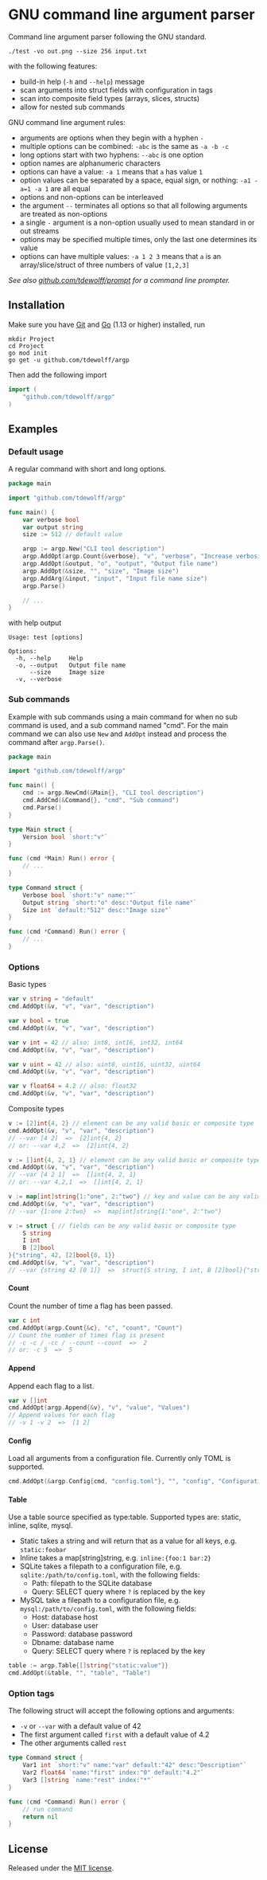 # GNU command line argument parser
Command line argument parser following the GNU standard.

    ./test -vo out.png --size 256 input.txt

with the following features:

- build-in help (`-h` and `--help`) message
- scan arguments into struct fields with configuration in tags
- scan into composite field types (arrays, slices, structs)
- allow for nested sub commands

GNU command line argument rules:

- arguments are options when they begin with a hyphen `-`
- multiple options can be combined: `-abc` is the same as `-a -b -c`
- long options start with two hyphens: `--abc` is one option
- option names are alphanumeric characters
- options can have a value: `-a 1` means that `a` has value `1`
- option values can be separated by a space, equal sign, or nothing: `-a1 -a=1 -a 1` are all equal
- options and non-options can be interleaved
- the argument `--` terminates all options so that all following arguments are treated as non-options
- a single `-` argument is a non-option usually used to mean standard in or out streams
- options may be specified multiple times, only the last one determines its value
- options can have multiple values: `-a 1 2 3` means that `a` is an array/slice/struct of three numbers of value `[1,2,3]`

*See also [github.com/tdewolff/prompt](https://github.com/tdewolff/prompt) for a command line prompter.*

## Installation
Make sure you have [Git](https://git-scm.com/) and [Go](https://golang.org/dl/) (1.13 or higher) installed, run
```
mkdir Project
cd Project
go mod init
go get -u github.com/tdewolff/argp
```

Then add the following import
``` go
import (
    "github.com/tdewolff/argp"
)
```

## Examples
### Default usage
A regular command with short and long options.

```go
package main

import "github.com/tdewolff/argp"

func main() {
    var verbose bool
    var output string
    size := 512 // default value

    argp := argp.New("CLI tool description")
    argp.AddOpt(argp.Count{&verbose}, "v", "verbose", "Increase verbosity, eg. -vvv")
    argp.AddOpt(&output, "o", "output", "Output file name")
    argp.AddOpt(&size, "", "size", "Image size")
    argp.AddArg(&input, "input", "Input file name size")
    argp.Parse()

    // ...
}
```

with help output

```
Usage: test [options]

Options:
  -h, --help     Help
  -o, --output   Output file name
      --size     Image size
  -v, --verbose
```

### Sub commands
Example with sub commands using a main command for when no sub command is used, and a sub command named "cmd". For the main command we can also use `New` and `AddOpt` instead and process the command after `argp.Parse()`.

```go
package main

import "github.com/tdewolff/argp"

func main() {
    cmd := argp.NewCmd(&Main{}, "CLI tool description")
    cmd.AddCmd(&Command{}, "cmd", "Sub command")
    cmd.Parse()
}

type Main struct {
    Version bool `short:"v"`
}

func (cmd *Main) Run() error {
    // ...
}

type Command struct {
    Verbose bool `short:"v" name:""`
    Output string `short:"o" desc:"Output file name"`
    Size int `default:"512" desc:"Image size"`
}

func (cmd *Command) Run() error {
    // ...
}
```

### Options
Basic types
```go
var v string = "default"
cmd.AddOpt(&v, "v", "var", "description")

var v bool = true
cmd.AddOpt(&v, "v", "var", "description")

var v int = 42 // also: int8, int16, int32, int64
cmd.AddOpt(&v, "v", "var", "description")

var v uint = 42 // also: uint8, uint16, uint32, uint64
cmd.AddOpt(&v, "v", "var", "description")

var v float64 = 4.2 // also: float32
cmd.AddOpt(&v, "v", "var", "description")
```

Composite types
```go
v := [2]int{4, 2} // element can be any valid basic or composite type
cmd.AddOpt(&v, "v", "var", "description")
// --var [4 2]  =>  [2]int{4, 2}
// or: --var 4,2  =>  [2]int{4, 2}

v := []int{4, 2, 1} // element can be any valid basic or composite type
cmd.AddOpt(&v, "v", "var", "description")
// --var [4 2 1]  =>  []int{4, 2, 1}
// or: --var 4,2,1  =>  []int{4, 2, 1}

v := map[int]string{1:"one", 2:"two"} // key and value can be any valid basic or composite type
cmd.AddOpt(&v, "v", "var", "description")
// --var {1:one 2:two}  =>  map[int]string{1:"one", 2:"two"}

v := struct { // fields can be any valid basic or composite type
    S string
    I int
    B [2]bool
}{"string", 42, [2]bool{0, 1}}
cmd.AddOpt(&v, "v", "var", "description")
// --var {string 42 [0 1]}  =>  struct{S string, I int, B [2]bool}{"string", 42, false, true}
```

#### Count
Count the number of time a flag has been passed.

```go
var c int
cmd.AddOpt(argp.Count{&c}, "c", "count", "Count")
// Count the number of times flag is present
// -c -c / -cc / --count --count  =>  2
// or: -c 5  =>  5
```

#### Append
Append each flag to a list.

```go
var v []int
cmd.AddOpt(argp.Append{&v}, "v", "value", "Values")
// Append values for each flag
// -v 1 -v 2  =>  [1 2]
```

#### Config
Load all arguments from a configuration file. Currently only TOML is supported.

```go
cmd.AddOpt(&argp.Config{cmd, "config.toml"}, "", "config", "Configuration file")
```

#### Table
Use a table source specified as type:table. Supported types are: static, inline, sqlite, mysql.
- Static takes a string and will return that as a value for all keys, e.g. `static:foobar`
- Inline takes a map[string]string, e.g. `inline:{foo:1 bar:2}`
- SQLite takes a filepath to a configuration file, e.g. `sqlite:/path/to/config.toml`, with the following fields:
  - Path: filepath to the SQLite database
  - Query: SELECT query where `?` is replaced by the key
- MySQL take a filepath to a configuration file, e.g. `mysql:/path/to/config.toml`, with the following fields:
  - Host: database host
  - User: database user
  - Password: database password
  - Dbname: database name
  - Query: SELECT query where `?` is replaced by the key

```go
table := argp.Table{[]string{"static:value"}}
cmd.AddOpt(&table, "", "table", "Table")
```

### Option tags
The following struct will accept the following options and arguments:
- `-v` or `--var` with a default value of 42
- The first argument called `first` with a default value of 4.2
- The other arguments called `rest`

```go
type Command struct {
    Var1 int `short:"v" name:"var" default:"42" desc:"Description"`
    Var2 float64 `name:"first" index:"0" default:"4.2"`
    Var3 []string `name:"rest" index:"*"`
}

func (cmd *Command) Run() error {
    // run command
    return nil
}
```

## License
Released under the [MIT license](LICENSE.md).
